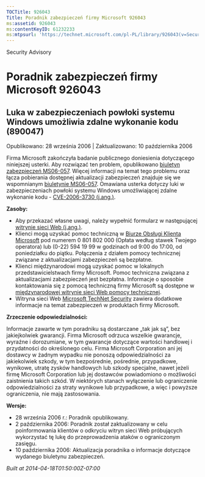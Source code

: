 ```yaml
---
TOCTitle: 926043
Title: Poradnik zabezpieczeń firmy Microsoft 926043
ms:assetid: 926043
ms:contentKeyID: 61232233
ms:mtpsurl: 'https://technet.microsoft.com/pl-PL/library/926043(v=Security.10)'
---
```


Security Advisory

Poradnik zabezpieczeń firmy Microsoft 926043
============================================

Luka w zabezpieczeniach powłoki systemu Windows umożliwia zdalne wykonanie kodu (890047)
----------------------------------------------------------------------------------------

Opublikowano: 28 września 2006 | Zaktualizowano: 10 października 2006

Firma Microsoft zakończyła badanie publicznego doniesienia dotyczącego niniejszej usterki. Aby rozwiązać ten problem, opublikowano [biuletyn zabezpieczeń MS06-057](http://technet.microsoft.com/security/bulletin/ms06-057). Więcej informacji na temat tego problemu oraz łącza pobierania dostępnej aktualizacji zabezpieczeń znajduje się we wspomnianym [biuletynie MS06-057](http://technet.microsoft.com/security/bulletin/ms06-057). Omawiana usterka dotyczy luki w zabezpieczeniach powłoki systemu Windows umożliwiającej zdalne wykonanie kodu - [CVE-2006-3730 (j.ang.)](http://www.cve.mitre.org/cgi-bin/cvename.cgi?name=cve-2006-3730).

**Zasoby:**

-   Aby przekazać własne uwagi, należy wypełnić formularz w następującej [witrynie sieci Web (j.ang.)](https://support.microsoft.com/common/survey.aspx?scid=sw;en;1257&amp;showpage=1&amp;ws=technet&amp;sd=tech).
-   Klienci mogą uzyskać pomoc techniczną w [Biurze Obsługi Klienta Microsoft](http://support.microsoft.com/contactus/?ws=support) pod numerem 0 801 802 000 (Opłata według stawek Twojego operatora) lub (0-22) 594 19 99 w godzinach od 9:00 do 17:00, od poniedziałku do piątku. Połączenia z działem pomocy technicznej związane z aktualizacjami zabezpieczeń są bezpłatne.
-   Klienci międzynarodowi mogą uzyskać pomoc w lokalnych przedstawicielstwach firmy Microsoft. Pomoc techniczna związana z aktualizacjami zabezpieczeń jest bezpłatna. Informacje o sposobie kontaktowania się z pomocą techniczną firmy Microsoft są dostępne w [międzynarodowej witrynie sieci Web pomocy technicznej](http://go.microsoft.com/fwlink/?linkid=21155).
-   Witryna sieci Web [Microsoft TechNet Security](http://www.microsoft.com/poland/technet/security/) zawiera dodatkowe informacje na temat zabezpieczeń w produktach firmy Microsoft.

**Zrzeczenie odpowiedzialności:**

Informacje zawarte w tym poradniku są dostarczane „tak jak są”, bez jakiejkolwiek gwarancji. Firma Microsoft odrzuca wszelkie gwarancje, wyraźne i dorozumiane, w tym gwarancje dotyczące wartości handlowej i przydatności do określonego celu. Firma Microsoft Corporation ani jej dostawcy w żadnym wypadku nie ponoszą odpowiedzialności za jakiekolwiek szkody, w tym bezpośrednie, pośrednie, przypadkowe, wynikowe, utratę zysków handlowych lub szkody specjalne, nawet jeżeli firmę Microsoft Corporation lub jej dostawców powiadomiono o możliwości zaistnienia takich szkód. W niektórych stanach wyłączenie lub ograniczenie odpowiedzialności za straty wynikowe lub przypadkowe, a więc i powyższe ograniczenia, nie mają zastosowania.

**Wersje:**

-   28 września 2006 r.: Poradnik opublikowany.
-   2 października 2006: Poradnik został zaktualizowany w celu poinformowania klientów o odkryciu witryn sieci Web próbujących wykorzystać tę lukę do przeprowadzenia ataków o ograniczonym zasięgu.
-   10 października 2006: Aktualizacja poradnika o informacje dotyczące wydanego biuletynu zabezpieczeń.

*Built at 2014-04-18T01:50:00Z-07:00*
